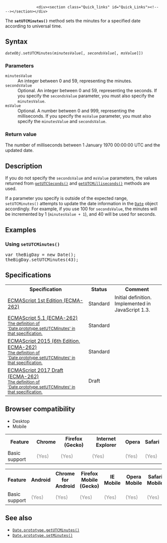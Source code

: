 
                
                  <div><section class="Quick_links" id="Quick_Links"><!-- --></section></div>

<p>The <strong><code>setUTCMinutes()</code></strong> method sets the minutes for a specified date according to universal time.</p>

<h2 id="Syntax">Syntax</h2>

<pre class="syntaxbox"><code><var>dateObj</var>.setUTCMinutes(<var>minutesValue</var>[, <var>secondsValue</var>[, <var>msValue</var>]])</code></pre>

<h3 id="Parameters">Parameters</h3>

<dl>
 <dt><code>minutesValue</code></dt>
 <dd>An integer between 0 and 59, representing the minutes.</dd>
 <dt><code>secondsValue</code></dt>
 <dd>Optional. An integer between 0 and 59, representing the seconds. If you specify the <code>secondsValue</code> parameter, you must also specify the <code>minutesValue</code>.</dd>
 <dt><code>msValue</code></dt>
 <dd>Optional. A number between 0 and 999, representing the milliseconds. If you specify the <code>msValue</code> parameter, you must also specify the <code>minutesValue</code> and <code>secondsValue</code>.</dd>
</dl>

<h3 id="Return_value">Return value</h3>

<p>The number of milliseconds between 1 January 1970 00:00:00 UTC and the updated date.</p>

<h2 id="Description">Description</h2>

<p>If you do not specify the <code>secondsValue</code> and <code>msValue</code> parameters, the values returned from <a href="/en-US/docs/Web/JavaScript/Reference/Global_Objects/Date/getUTCSeconds" title="The getUTCSeconds() method returns the seconds in the specified date according to universal time."><code>getUTCSeconds()</code></a> and <a href="/en-US/docs/Web/JavaScript/Reference/Global_Objects/Date/getUTCMilliseconds" title="The getUTCMilliseconds() method returns the milliseconds in the specified date according to universal time."><code>getUTCMilliseconds()</code></a> methods are used.</p>

<p>If a parameter you specify is outside of the expected range, <code>setUTCMinutes()</code> attempts to update the date information in the <a href="/en-US/docs/Web/JavaScript/Reference/Global_Objects/Date" title="Creates a JavaScript Date instance that represents a single moment in time. Date objects are based on a time value that is the number of milliseconds since 1 January, 1970 UTC."><code>Date</code></a> object accordingly. For example, if you use 100 for <code>secondsValue</code>, the minutes will be incremented by 1 (<code>minutesValue + 1</code>), and 40 will be used for seconds.</p>

<h2 id="Examples">Examples</h2>

<h3 id="Using_setUTCMinutes()">Using <code>setUTCMinutes()</code></h3>

<pre class="brush: js">var theBigDay = new Date();
theBigDay.setUTCMinutes(43);
</pre>

<h2 id="Specifications">Specifications</h2>

<table class="standard-table">
 <tbody>
  <tr>
   <th scope="col">Specification</th>
   <th scope="col">Status</th>
   <th scope="col">Comment</th>
  </tr>
  <tr>
   <td><a href="http://www.ecma-international.org/publications/files/ECMA-ST-ARCH/ECMA-262,%201st%20edition,%20June%201997.pdf" class="external" lang="en" hreflang="en" title="The &apos;ECMAScript 1st Edition (ECMA-262)&apos; specification">ECMAScript 1st Edition (ECMA-262)</a></td>
   <td><span class="spec-Standard">Standard</span></td>
   <td>Initial definition. Implemented in JavaScript 1.3.</td>
  </tr>
  <tr>
   <td><a href="http://www.ecma-international.org/ecma-262/5.1/#sec-15.9.5.33" class="external" lang="en" hreflang="en">ECMAScript 5.1 (ECMA-262)<br><small lang="en-US">The definition of &apos;Date.prototype.setUTCMinutes&apos; in that specification.</small></a></td>
   <td><span class="spec-Standard">Standard</span></td>
   <td>&#xA0;</td>
  </tr>
  <tr>
   <td><a href="http://www.ecma-international.org/ecma-262/6.0/#sec-date.prototype.setutcminutes" class="external" lang="en" hreflang="en">ECMAScript 2015 (6th Edition, ECMA-262)<br><small lang="en-US">The definition of &apos;Date.prototype.setUTCMinutes&apos; in that specification.</small></a></td>
   <td><span class="spec-Standard">Standard</span></td>
   <td>&#xA0;</td>
  </tr>
  <tr>
   <td><a href="https://tc39.github.io/ecma262/#sec-date.prototype.setutcminutes" class="external" lang="en" hreflang="en">ECMAScript 2017 Draft (ECMA-262)<br><small lang="en-US">The definition of &apos;Date.prototype.setUTCMinutes&apos; in that specification.</small></a></td>
   <td><span class="spec-Draft">Draft</span></td>
   <td>&#xA0;</td>
  </tr>
 </tbody>
</table>

<h2 id="Browser_compatibility">Browser compatibility</h2>

<div><div class="htab">
    <a name="AutoCompatibilityTable" id="AutoCompatibilityTable"></a>
    <ul>
        <li class="selected"><a>Desktop</a></li>
        <li><a>Mobile</a></li>
    </ul>
</div></div>

<div id="compat-desktop">
<table class="compat-table">
 <tbody>
  <tr>
   <th>Feature</th>
   <th>Chrome</th>
   <th>Firefox (Gecko)</th>
   <th>Internet Explorer</th>
   <th>Opera</th>
   <th>Safari</th>
  </tr>
  <tr>
   <td>Basic support</td>
   <td><span title="Please update this with the earliest version of support." style="color: #888;">(Yes)</span></td>
   <td><span title="Please update this with the earliest version of support." style="color: #888;">(Yes)</span></td>
   <td><span title="Please update this with the earliest version of support." style="color: #888;">(Yes)</span></td>
   <td><span title="Please update this with the earliest version of support." style="color: #888;">(Yes)</span></td>
   <td><span title="Please update this with the earliest version of support." style="color: #888;">(Yes)</span></td>
  </tr>
 </tbody>
</table>
</div>

<div id="compat-mobile">
<table class="compat-table">
 <tbody>
  <tr>
   <th>Feature</th>
   <th>Android</th>
   <th>Chrome for Android</th>
   <th>Firefox Mobile (Gecko)</th>
   <th>IE Mobile</th>
   <th>Opera Mobile</th>
   <th>Safari Mobile</th>
  </tr>
  <tr>
   <td>Basic support</td>
   <td><span title="Please update this with the earliest version of support." style="color: #888;">(Yes)</span></td>
   <td><span title="Please update this with the earliest version of support." style="color: #888;">(Yes)</span></td>
   <td><span title="Please update this with the earliest version of support." style="color: #888;">(Yes)</span></td>
   <td><span title="Please update this with the earliest version of support." style="color: #888;">(Yes)</span></td>
   <td><span title="Please update this with the earliest version of support." style="color: #888;">(Yes)</span></td>
   <td><span title="Please update this with the earliest version of support." style="color: #888;">(Yes)</span></td>
  </tr>
 </tbody>
</table>
</div>

<h2 id="See_also">See also</h2>

<ul>
 <li><a href="/en-US/docs/Web/JavaScript/Reference/Global_Objects/Date/getUTCMinutes" title="The getUTCMinutes() method returns the minutes in the specified date according to universal time."><code>Date.prototype.getUTCMinutes()</code></a></li>
 <li><a href="/en-US/docs/Web/JavaScript/Reference/Global_Objects/Date/setMinutes" title="The setMinutes() method sets the minutes for a specified date according to local time."><code>Date.prototype.setMinutes()</code></a></li>
</ul>
                
              